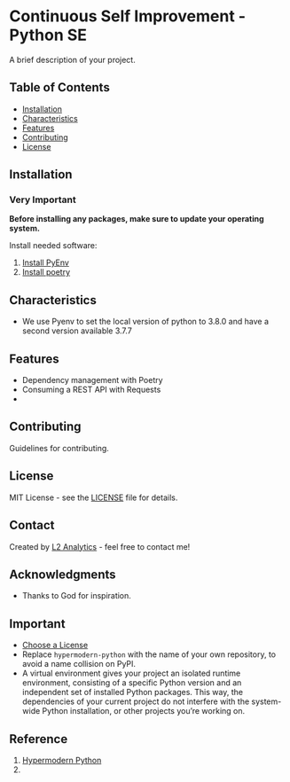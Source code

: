 # Continuous Self Improvement - Python SE

A brief description of your project.

## Table of Contents
- [Installation](#installation)
- [Characteristics](#usage)
- [Features](#features)
- [Contributing](#contributing)
- [License](#license)

## Installation
### Very Important
**Before installing any packages, make sure to update your operating system.**


Install needed software:
1. [Install PyEnv](https://github.com/pyenv/pyenv?tab=readme-ov-file#installation)
2. [Install poetry](https://python-poetry.org/docs/#installation)

## Characteristics

- We use Pyenv to set the local version of python to 3.8.0 and have a second version available 3.7.7

## Features

- Dependency management with Poetry
- Consuming a REST API with Requests
- 

## Contributing

Guidelines for contributing.

## License

MIT License - see the [LICENSE](LICENSE) file for details.

## Contact

Created by [L2 Analytics](https://l2-analytics.com) - feel free to contact me!

## Acknowledgments

- Thanks to God for inspiration.

## Important 
- [Choose a License](https://choosealicense.com/)
- Replace `hypermodern-python` with the name of your own repository, to avoid a name collision on 
PyPI.
- A virtual environment gives your project an isolated runtime environment, consisting of a specific
 Python version and an independent set of installed Python packages. This way, the dependencies of 
 your current project do not interfere with the system-wide Python installation, or other projects 
 you’re working on.

## Reference
1. [Hypermodern Python](https://cjolowicz.github.io/posts/hypermodern-python-01-setup/)
2. 